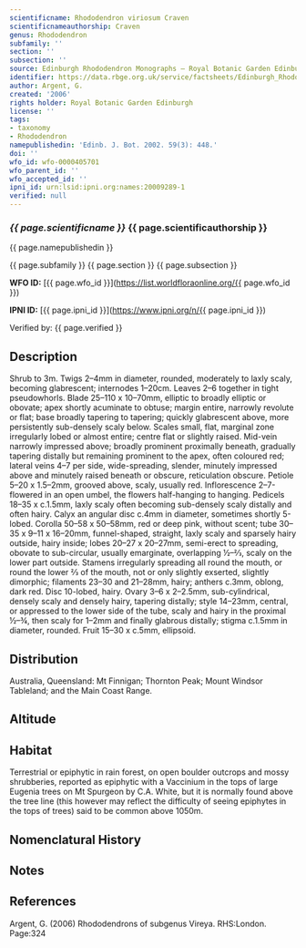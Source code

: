 ```yaml
---
scientificname: Rhododendron viriosum Craven
scientificnameauthorship: Craven
genus: Rhododendron
subfamily: ''
section: ''
subsection: ''
source: Edinburgh Rhododendron Monographs – Royal Botanic Garden Edinburgh
identifier: https://data.rbge.org.uk/service/factsheets/Edinburgh_Rhododendron_Monographs.xhtml
author: Argent, G.
created: '2006'
rights holder: Royal Botanic Garden Edinburgh
license: ''
tags:
- taxonomy
- Rhododendron
namepublishedin: 'Edinb. J. Bot. 2002. 59(3): 448.'
doi: ''
wfo_id: wfo-0000405701
wfo_parent_id: ''
wfo_accepted_id: ''
ipni_id: urn:lsid:ipni.org:names:20009289-1
verified: null
---
```

### _{{ page.scientificname }}_ {{ page.scientificauthorship }}
 {{ page.namepublishedin }}

{{ page.subfamily }} {{ page.section }} {{ page.subsection }}

**WFO ID:** [{{ page.wfo_id }}](https://list.worldfloraonline.org/{{ page.wfo_id }})

**IPNI ID:** [{{ page.ipni_id }}](https://www.ipni.org/n/{{ page.ipni_id }})

Verified by: {{ page.verified }}



## Description
Shrub to 3m. Twigs 2–4mm in diameter, rounded, moderately to laxly scaly, becoming glabrescent; internodes 1–20cm. Leaves 2–6 together in tight pseudo­whorls. Blade 25–110 x 10–70mm, elliptic to broadly elliptic or obovate; apex shortly acuminate to obtuse; margin entire, narrowly revolute or flat; base broadly tapering to tapering; quickly glabrescent above, more persistently sub-densely scaly below. Scales small, flat, marginal zone irregularly lobed or almost entire; centre flat or slightly raised. Mid-vein narrowly impressed above; broadly prominent proximally beneath, gradually tapering distally but remaining prominent to the apex, often coloured red; lateral veins 4–7 per side, wide-spreading, slender, minutely impressed above and minutely raised beneath or obscure, reticulation obscure. Petiole 5–20 x 1.5–2mm, grooved above, scaly, usually red. Inflorescence 2–7-flowered in an open umbel, the flowers half-hanging to hanging. Pedicels 18–35 x c.1.5mm, laxly scaly often becoming sub-densely scaly distally and often hairy. Calyx an angular disc c.4mm in diameter, sometimes shortly 5-lobed. Corolla 50–58 x 50–58mm, red or deep pink, without scent; tube 30–35 x 9–11 x 16–20mm, funnel-shaped, straight, laxly scaly and sparsely hairy outside, hairy inside; lobes 20–27 x 20–27mm, semi-erect to spreading, obovate to sub-circular, usually emarginate, overlapping ½–2⁄3, scaly on the lower part outside. Stamens irregularly spreading all round the mouth, or round the lower 2⁄3 of the mouth, not or only slightly exserted, slightly dimorphic; filaments 23–30 and 21–28mm, hairy; anthers c.3mm, oblong, dark red. Disc 10-lobed, hairy. Ovary 3–6 x 2–2.5mm, sub-cylindrical, densely scaly and densely hairy, tapering distally; style 14–23mm, central, or appressed to the lower side of the tube, scaly and hairy in the proximal ½–¾, then scaly for 1–2mm and finally glabrous distally; stigma c.1.5mm in diameter, rounded. Fruit 15–30 x c.5mm, ellipsoid.

## Distribution
Australia, Queensland: Mt Finnigan; Thornton Peak; Mount Windsor Tableland; and the Main Coast Range.

## Altitude


## Habitat
Terrestrial or epiphytic in rain forest, on open boulder outcrops and mossy shrubberies, reported as epiphytic with a Vaccinium in the tops of large Eugenia trees on Mt Spurgeon by C.A. White, but it is normally found above the tree line (this however may reflect the difficulty of seeing epiphytes in the tops of trees) said to be common above 1050m.

## Nomenclatural History

                       
## Notes


## References

Argent, G. (2006) Rhododendrons of subgenus Vireya. RHS:London. Page:324
